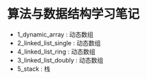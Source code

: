 # 算法与数据结构学习笔记
- 1_dynamic_array : 动态数组
- 2_linked_list_single : 动态数组
- 4_linked_list_ring : 动态数组
- 3_linked_list_doubly : 动态数组
- 5_stack : 栈
